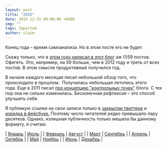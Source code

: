 ```yaml
---
layout: post
title: "2015"
date: 2015-12-31 00:00:00 +0300
img: ""
tags: Imported
author: vlaim
---
```


Конец года – время самоанализа. Но в этом посте его не будет.

Скажу только, что в [этом году написал в этот блог](https://blog.alexeyev.me/2015/) аж (!)59 постов. Офигеть. Это, например, на 59 больше, чем в 2012 году и треть от всех постов. В этом смысле продуктивный получился год.

В начале каждого месяцая писал небольшой обзор того, что происходило в прошлом.  Получилась небольшая летопись этого года. Еще в 2011 писал [про концепцию "контрольных точек"](https://blog.alexeyev.me/2011/10/kontrolnye-tochki/) блога. С тех пор она не сильно изменилась. Бесконечная рефлексия – это способ улучшить себя.

Я публикую ссылки на свои записи только в [закрытом твиттере](http://twitter.com/vlaim) и [изредка в фейсбуке.](http://fb.me/vjalexeyev) Поэтому число читателей редко превышало пару десятков. Однако, излишная публичность только мешала бы данному формату, я считаю.

| [Январь](https://blog.alexeyev.me/2015/02/diary-jan/ "Дневник месяца: январь") | [Июль](https://blog.alexeyev.me/2015/08/diary-july/ "Дневник месяца: июль") |
| [Февраль](https://blog.alexeyev.me/2015/03/diary-feb/ "Дневник месяца: февраль") | [Август](https://blog.alexeyev.me/2015/09/diary-aug/ "Дневник месяца: август") |
| [Март](https://blog.alexeyev.me/2015/04/diary-march/ "Дневник месяца: март") | [Сентябрь](https://blog.alexeyev.me/2015/10/diary-sep/ "Дневник месяца: сентябрь") |
| [Апрель](https://blog.alexeyev.me/2015/05/diary-april/ "Дневник месяца: апрель") | [Октябрь](https://blog.alexeyev.me/2015/11/diary-oct/ "Дневник месяца: октябрь") |
| [Май](https://blog.alexeyev.me/2015/06/diary-may/ "Дневник месяца: май") | [Ноябрь](https://blog.alexeyev.me/2015/12/diary-nov/ "Дневник месяца: ноябрь") |
| [Июнь](https://blog.alexeyev.me/2015/07/diary-june/ "Дневник месяца: июнь") | [Декабрь](https://blog.alexeyev.me/2015/12/diary-dec/) |